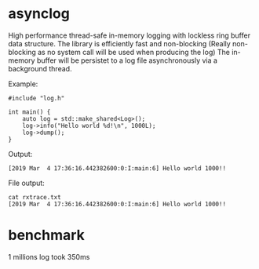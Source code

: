 # asynclog
High performance thread-safe in-memory logging with lockless ring buffer data structure.
The library is efficiently fast and non-blocking (Really non-blocking as no system call will be used when producing the log)  The in-memory buffer will be persistet to a log file asynchronously via a background thread.

Example:
```
#include "log.h"

int main() {
    auto log = std::make_shared<Log>();
    log->info("Hello world %d!\n", 1000L);
    log->dump();
}
```

Output:
```
[2019 Mar  4 17:36:16.442382600:0:I:main:6] Hello world 1000!!
```

File output:
```
cat rxtrace.txt
[2019 Mar  4 17:36:16.442382600:0:I:main:6] Hello world 1000!!
```

# benchmark

1 millions log took 350ms
